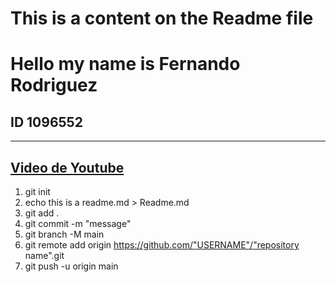 # This is a content on the Readme file
# Hello my name is Fernando Rodriguez
## ID 1096552

---
[Video de Youtube](https://www.youtube.com/watch?v=oVKd_L4pTak)
---

1. git init
2. echo this is a readme.md > Readme.md
3. git add .
4. git commit -m "message"
5. git branch -M main
6. git remote add origin https://github.com/"USERNAME"/"repository name".git
7. git push -u origin main
